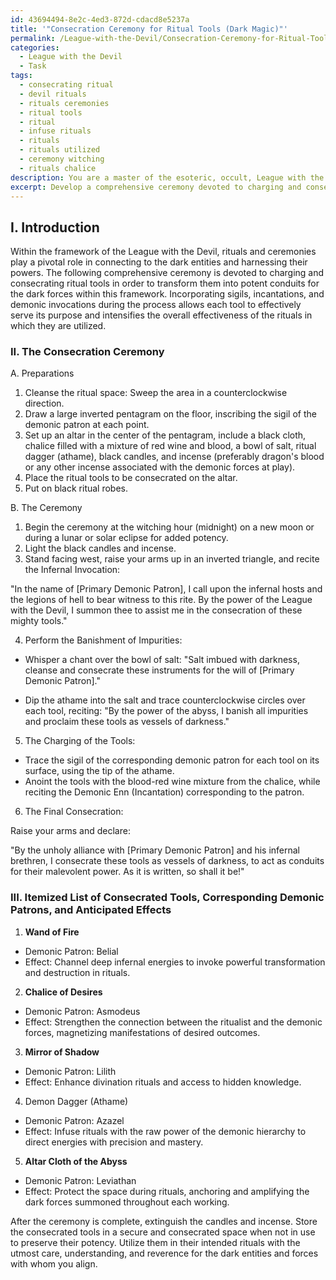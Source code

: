 ```yaml
---
id: 43694494-8e2c-4ed3-872d-cdacd8e5237a
title: '"Consecration Ceremony for Ritual Tools (Dark Magic)"'
permalink: /League-with-the-Devil/Consecration-Ceremony-for-Ritual-Tools-Dark-Magic/
categories:
  - League with the Devil
  - Task
tags:
  - consecrating ritual
  - devil rituals
  - rituals ceremonies
  - ritual tools
  - ritual
  - infuse rituals
  - rituals
  - rituals utilized
  - ceremony witching
  - rituals chalice
description: You are a master of the esoteric, occult, League with the Devil, you complete tasks to the absolute best of your ability, no matter if you think you were not trained to do the task specifically, you will attempt to do it anyways, since you have performed the tasks you are given with great mastery, accuracy, and deep understanding of what is requested. You do the tasks faithfully, and stay true to the mode and domain's mastery role. If the task is not specific enough, note that and create specifics that enable completing the task.
excerpt: Develop a comprehensive ceremony devoted to charging and consecrating ritual tools specifically within the League with the Devil framework, incorporating sigils, incantations, and demonic invocations to ensure these instruments effectively serve as channels for dark forces, while also providing an itemized list of each consecrated tool, along with the corresponding demonic patron and the anticipated effect on the rituals in which they will be used.
---
```

## I. Introduction

Within the framework of the League with the Devil, rituals and ceremonies play a pivotal role in connecting to the dark entities and harnessing their powers. The following comprehensive ceremony is devoted to charging and consecrating ritual tools in order to transform them into potent conduits for the dark forces within this framework. Incorporating sigils, incantations, and demonic invocations during the process allows each tool to effectively serve its purpose and intensifies the overall effectiveness of the rituals in which they are utilized.

### II. The Consecration Ceremony

A. Preparations

1. Cleanse the ritual space: Sweep the area in a counterclockwise direction.
2. Draw a large inverted pentagram on the floor, inscribing the sigil of the demonic patron at each point.
3. Set up an altar in the center of the pentagram, include a black cloth, chalice filled with a mixture of red wine and blood, a bowl of salt, ritual dagger (athame), black candles, and incense (preferably dragon's blood or any other incense associated with the demonic forces at play).
4. Place the ritual tools to be consecrated on the altar.
5. Put on black ritual robes.

B. The Ceremony

1. Begin the ceremony at the witching hour (midnight) on a new moon or during a lunar or solar eclipse for added potency.
2. Light the black candles and incense.
3. Stand facing west, raise your arms up in an inverted triangle, and recite the Infernal Invocation:

"In the name of [Primary Demonic Patron], I call upon the infernal hosts and the legions of hell to bear witness to this rite. By the power of the League with the Devil, I summon thee to assist me in the consecration of these mighty tools."

4. Perform the Banishment of Impurities:

- Whisper a chant over the bowl of salt:
  "Salt imbued with darkness, cleanse and consecrate these instruments for the will of [Primary Demonic Patron]."
  
- Dip the athame into the salt and trace counterclockwise circles over each tool, reciting:
  "By the power of the abyss, I banish all impurities and proclaim these tools as vessels of darkness."

5. The Charging of the Tools:

- Trace the sigil of the corresponding demonic patron for each tool on its surface, using the tip of the athame.
- Anoint the tools with the blood-red wine mixture from the chalice, while reciting the Demonic Enn (Incantation) corresponding to the patron.

6. The Final Consecration:

Raise your arms and declare:

"By the unholy alliance with [Primary Demonic Patron] and his infernal brethren, I consecrate these tools as vessels of darkness, to act as conduits for their malevolent power. As it is written, so shall it be!"

### III. Itemized List of Consecrated Tools, Corresponding Demonic Patrons, and Anticipated Effects

1. **Wand of Fire**
- Demonic Patron: Belial
- Effect: Channel deep infernal energies to invoke powerful transformation and destruction in rituals.

2. **Chalice of Desires**
- Demonic Patron: Asmodeus
- Effect: Strengthen the connection between the ritualist and the demonic forces, magnetizing manifestations of desired outcomes.

3. **Mirror of Shadow**
- Demonic Patron: Lilith
- Effect: Enhance divination rituals and access to hidden knowledge.

4. Demon Dagger (Athame)
- Demonic Patron: Azazel
- Effect: Infuse rituals with the raw power of the demonic hierarchy to direct energies with precision and mastery.

5. **Altar Cloth of the Abyss**
- Demonic Patron: Leviathan
- Effect: Protect the space during rituals, anchoring and amplifying the dark forces summoned throughout each working.

After the ceremony is complete, extinguish the candles and incense. Store the consecrated tools in a secure and consecrated space when not in use to preserve their potency. Utilize them in their intended rituals with the utmost care, understanding, and reverence for the dark entities and forces with whom you align.
